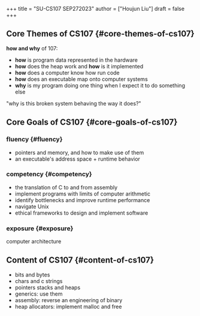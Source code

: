 +++
title = "SU-CS107 SEP272023"
author = ["Houjun Liu"]
draft = false
+++

## Core Themes of CS107 {#core-themes-of-cs107}

**how and why** of 107:

-   **how** is program data represented in the hardware
-   **how** does the heap work and **how** is it implemented
-   **how** does a computer know how run code
-   **how** does an executable map onto computer systems
-   **why** is my program doing one thing when I expect it to do something else

"why is this broken system behaving the way it does?"


## Core Goals of CS107 {#core-goals-of-cs107}


### fluency {#fluency}

-   pointers and memory, and how to make use of them
-   an executable's address space + runtime behavior


### competency {#competency}

-   the translation of C to and from assembly
-   implement programs with limits of computer arithmetic
-   identify bottlenecks and improve runtime performance
-   navigate Unix
-   ethical frameworks to design and implement software


### exposure {#exposure}

computer architecture


## Content of CS107 {#content-of-cs107}

-   bits and bytes
-   chars and c strings
-   pointers stacks and heaps
-   generics: use them
-   assembly: reverse an engineering of binary
-   heap allocators: implement malloc and free
